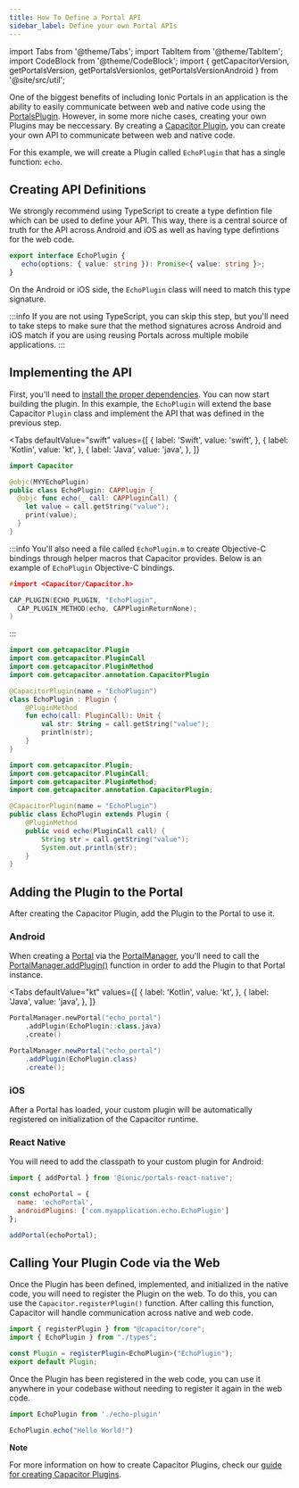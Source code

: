 ```yaml
---
title: How To Define a Portal API
sidebar_label: Define your own Portal APIs
---
```


import Tabs from '@theme/Tabs';
import TabItem from '@theme/TabItem';
import CodeBlock from '@theme/CodeBlock';
import { getCapacitorVersion, getPortalsVersion, getPortalsVersionIos, getPortalsVersionAndroid } from '@site/src/util';

One of the biggest benefits of including Ionic Portals in an application is the ability to easily communicate between web and native code using the [PortalsPlugin](../reference/web/portals-plugin). However, in some more niche cases, creating your own Plugins may be neccessary. By creating a [Capacitor Plugin](https://capacitorjs.com/docs/plugins/creating-plugins), you can create your own API to communicate between web and native code.

For this example, we will create a Plugin called `EchoPlugin` that has a single function: `echo`.

## Creating API Definitions

We strongly recommend using TypeScript to create a type defintion file which can be used to define your API. This way, there is a central source of truth for the API across Android and iOS as well as having type defintions for the web code.

```typescript
export interface EchoPlugin {
   echo(options: { value: string }): Promise<{ value: string }>;
}
```

On the Android or iOS side, the `EchoPlugin` class will need to match this type signature.


:::info
If you are not using TypeScript, you can skip this step, but you'll need to take steps to make sure that the method signatures across Android and iOS match if you are using reusing Portals across multiple mobile applications.
:::

## Implementing the API 

First, you'll need to [install the proper dependencies](../getting-started/guide#install). You can now start building the plugin. In this example, the `EchoPlugin` will extend the base Capacitor `Plugin` class and implement the API that was defined in the previous step.

<Tabs 
    defaultValue="swift" 
    values={[
        { label: 'Swift', value: 'swift', },
        { label: 'Kotlin', value: 'kt', },
        { label: 'Java', value: 'java', },
    ]}
>

<TabItem value="swift">

```swift title=EchoPlugin.swift
import Capacitor

@objc(MYYEchoPlugin)
public class EchoPlugin: CAPPlugin {
  @objc func echo(_ call: CAPPluginCall) {
    let value = call.getString("value");
    print(value);
  }
}
```

:::info
You'll also need a file called `EchoPlugin.m` to create Objective-C bindings through helper macros that Capacitor provides. Below is an example of `EchoPlugin` Objective-C bindings.

```c title=EchoPlugin.m
#import <Capacitor/Capacitor.h>

CAP_PLUGIN(ECHO_PLUGIN, "EchoPlugin",
  CAP_PLUGIN_METHOD(echo, CAPPluginReturnNone);
)

```
:::

</TabItem>

<TabItem value="kt">

```kotlin title=EchoPlugin.kt
import com.getcapacitor.Plugin
import com.getcapacitor.PluginCall
import com.getcapacitor.PluginMethod
import com.getcapacitor.annotation.CapacitorPlugin

@CapacitorPlugin(name = "EchoPlugin")
class EchoPlugin : Plugin {
    @PluginMethod
    fun echo(call: PluginCall): Unit {
        val str: String = call.getString("value");
        println(str);
    }
}
```

</TabItem>

<TabItem value="java">

```java title=EchoPlugin.java
import com.getcapacitor.Plugin;
import com.getcapacitor.PluginCall;
import com.getcapacitor.PluginMethod;
import com.getcapacitor.annotation.CapacitorPlugin;

@CapacitorPlugin(name = "EchoPlugin")
public class EchoPlugin extends Plugin {
    @PluginMethod
    public void echo(PluginCall call) {
        String str = call.getString("value");
        System.out.println(str);
    }
}
```

</TabItem>

</Tabs>

## Adding the Plugin to the Portal

After creating the Capacitor Plugin, add the Plugin to the Portal to use it.

### Android

When creating a [Portal](../reference/android/portal) via the [PortalManager](../reference/android/portal-manager), you'll need to call the [PortalManager.addPlugin()](../reference/android/portal-manager) function in order to add the Plugin to that Portal instance.

<Tabs 
    defaultValue="kt" 
    values={[
        { label: 'Kotlin', value: 'kt', },
        { label: 'Java', value: 'java', },
    ]}
>
<TabItem value="kt">

```kotlin
PortalManager.newPortal("echo_portal")
    .addPlugin(EchoPlugin::class.java)
    .create()
```

</TabItem>
<TabItem value="java">

```java
PortalManager.newPortal("echo_portal")
    .addPlugin(EchoPlugin.class)
    .create();
```

</TabItem>
</Tabs>

### iOS

After a Portal has loaded, your custom plugin will be automatically registered on initialization of the Capacitor runtime.

### React Native

You will need to add the classpath to your custom plugin for Android:

```javascript
import { addPortal } from '@ionic/portals-react-native';

const echoPortal = {
  name: 'echoPortal',
  androidPlugins: ['com.myapplication.echo.EchoPlugin']
};

addPortal(echoPortal);
```

## Calling Your Plugin Code via the Web

Once the Plugin has been defined, implemented, and initialized in the native code, you will need to register the Plugin on the web. To do this, you can use the `Capacitor.registerPlugin()` function. After calling this function, Capacitor will handle communication across native and web code.

```typescript
import { registerPlugin } from "@capacitor/core";
import { EchoPlugin } from "./types";

const Plugin = registerPlugin<EchoPlugin>("EchoPlugin");
export default Plugin;
```

Once the Plugin has been registered in the web code, you can use it anywhere in your codebase without needing to register it again in the web code.

```typescript
import EchoPlugin from './echo-plugin'

EchoPlugin.echo("Hello World!")
```

**Note**

For more information on how to create Capacitor Plugins, check our [guide for creating Capacitor Plugins](https://capacitorjs.com/docs/plugins/creating-plugins).
